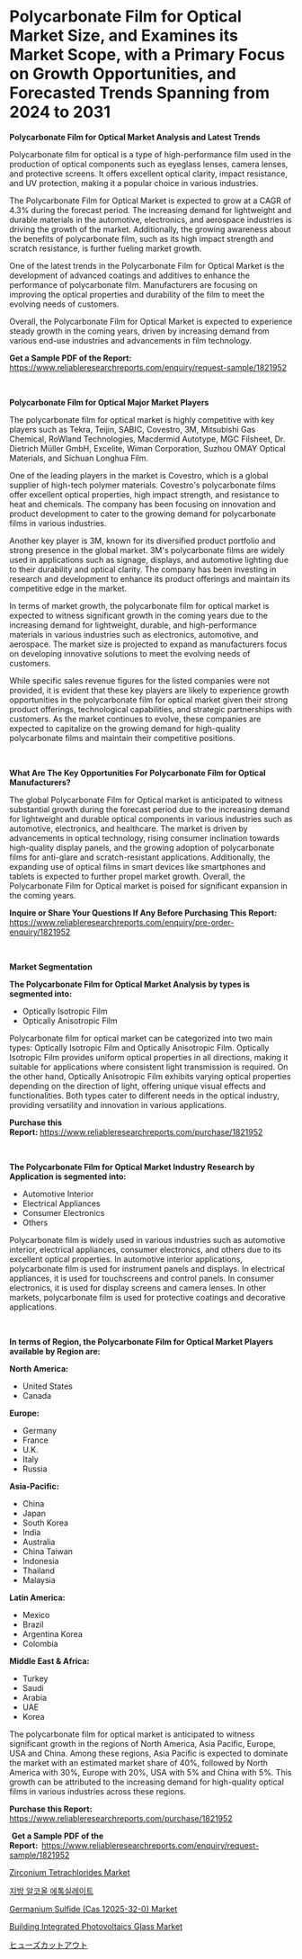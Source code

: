 <p><h1>Polycarbonate Film for Optical Market Size, and Examines its Market Scope, with a Primary Focus on Growth Opportunities, and Forecasted Trends Spanning from 2024 to 2031</h1></p><p><strong>Polycarbonate Film for Optical Market Analysis and Latest Trends</strong></p>
<p><p>Polycarbonate film for optical is a type of high-performance film used in the production of optical components such as eyeglass lenses, camera lenses, and protective screens. It offers excellent optical clarity, impact resistance, and UV protection, making it a popular choice in various industries.</p><p>The Polycarbonate Film for Optical Market is expected to grow at a CAGR of 4.3% during the forecast period. The increasing demand for lightweight and durable materials in the automotive, electronics, and aerospace industries is driving the growth of the market. Additionally, the growing awareness about the benefits of polycarbonate film, such as its high impact strength and scratch resistance, is further fueling market growth.</p><p>One of the latest trends in the Polycarbonate Film for Optical Market is the development of advanced coatings and additives to enhance the performance of polycarbonate film. Manufacturers are focusing on improving the optical properties and durability of the film to meet the evolving needs of customers.</p><p>Overall, the Polycarbonate Film for Optical Market is expected to experience steady growth in the coming years, driven by increasing demand from various end-use industries and advancements in film technology.</p></p>
<p><strong>Get a Sample PDF of the Report:&nbsp;</strong> <a href="https://www.reliableresearchreports.com/enquiry/request-sample/1821952">https://www.reliableresearchreports.com/enquiry/request-sample/1821952</a></p>
<p>&nbsp;</p>
<p><strong>Polycarbonate Film for Optical Major Market Players</strong></p>
<p><p>The polycarbonate film for optical market is highly competitive with key players such as Tekra, Teijin, SABIC, Covestro, 3M, Mitsubishi Gas Chemical, RoWland Technologies, Macdermid Autotype, MGC Filsheet, Dr. Dietrich Müller GmbH, Excelite, Wiman Corporation, Suzhou OMAY Optical Materials, and Sichuan Longhua Film.</p><p>One of the leading players in the market is Covestro, which is a global supplier of high-tech polymer materials. Covestro's polycarbonate films offer excellent optical properties, high impact strength, and resistance to heat and chemicals. The company has been focusing on innovation and product development to cater to the growing demand for polycarbonate films in various industries.</p><p>Another key player is 3M, known for its diversified product portfolio and strong presence in the global market. 3M's polycarbonate films are widely used in applications such as signage, displays, and automotive lighting due to their durability and optical clarity. The company has been investing in research and development to enhance its product offerings and maintain its competitive edge in the market.</p><p>In terms of market growth, the polycarbonate film for optical market is expected to witness significant growth in the coming years due to the increasing demand for lightweight, durable, and high-performance materials in various industries such as electronics, automotive, and aerospace. The market size is projected to expand as manufacturers focus on developing innovative solutions to meet the evolving needs of customers.</p><p>While specific sales revenue figures for the listed companies were not provided, it is evident that these key players are likely to experience growth opportunities in the polycarbonate film for optical market given their strong product offerings, technological capabilities, and strategic partnerships with customers. As the market continues to evolve, these companies are expected to capitalize on the growing demand for high-quality polycarbonate films and maintain their competitive positions.</p></p>
<p>&nbsp;</p>
<p><strong>What Are The Key Opportunities For Polycarbonate Film for Optical Manufacturers?</strong></p>
<p><p>The global Polycarbonate Film for Optical market is anticipated to witness substantial growth during the forecast period due to the increasing demand for lightweight and durable optical components in various industries such as automotive, electronics, and healthcare. The market is driven by advancements in optical technology, rising consumer inclination towards high-quality display panels, and the growing adoption of polycarbonate films for anti-glare and scratch-resistant applications. Additionally, the expanding use of optical films in smart devices like smartphones and tablets is expected to further propel market growth. Overall, the Polycarbonate Film for Optical market is poised for significant expansion in the coming years.</p></p>
<p><strong>Inquire or Share Your Questions If Any Before Purchasing This Report:</strong> <a href="https://www.reliableresearchreports.com/enquiry/pre-order-enquiry/1821952">https://www.reliableresearchreports.com/enquiry/pre-order-enquiry/1821952</a></p>
<p>&nbsp;</p>
<p><strong>Market Segmentation</strong></p>
<p><strong>The Polycarbonate Film for Optical Market Analysis by types is segmented into:</strong></p>
<p><ul><li>Optically Isotropic Film</li><li>Optically Anisotropic Film</li></ul></p>
<p><p>Polycarbonate film for optical market can be categorized into two main types: Optically Isotropic Film and Optically Anisotropic Film. Optically Isotropic Film provides uniform optical properties in all directions, making it suitable for applications where consistent light transmission is required. On the other hand, Optically Anisotropic Film exhibits varying optical properties depending on the direction of light, offering unique visual effects and functionalities. Both types cater to different needs in the optical industry, providing versatility and innovation in various applications.</p></p>
<p><strong>Purchase this Report:&nbsp;</strong><a href="https://www.reliableresearchreports.com/purchase/1821952">https://www.reliableresearchreports.com/purchase/1821952</a></p>
<p>&nbsp;</p>
<p><strong>The Polycarbonate Film for Optical Market Industry Research by Application is segmented into:</strong></p>
<p><ul><li>Automotive Interior</li><li>Electrical Appliances</li><li>Consumer Electronics</li><li>Others</li></ul></p>
<p><p>Polycarbonate film is widely used in various industries such as automotive interior, electrical appliances, consumer electronics, and others due to its excellent optical properties. In automotive interior applications, polycarbonate film is used for instrument panels and displays. In electrical appliances, it is used for touchscreens and control panels. In consumer electronics, it is used for display screens and camera lenses. In other markets, polycarbonate film is used for protective coatings and decorative applications.</p></p>
<p>&nbsp;</p>
<p><strong>In terms of Region, the Polycarbonate Film for Optical Market Players available by Region are:</strong></p>
<p>
    <p> <strong> North America: </strong>
        <ul>
            <li>United States</li>
            <li>Canada</li>
        </ul>
        </p> 
    <p> <strong> Europe: </strong>
        <ul>
            <li>Germany</li>
            <li>France</li>
            <li>U.K.</li>
            <li>Italy</li>
            <li>Russia</li>
        </ul>
        </p> 
    <p> <strong> Asia-Pacific: </strong>
        <ul>
            <li>China</li>
            <li>Japan</li>
            <li>South Korea</li>
            <li>India</li>
            <li>Australia</li>
            <li>China Taiwan</li>
            <li>Indonesia</li>
            <li>Thailand</li>
            <li>Malaysia</li>
        </ul>
        </p> 
    <p> <strong> Latin America: </strong>
        <ul>
            <li>Mexico</li>
            <li>Brazil</li>
            <li>Argentina Korea</li>
            <li>Colombia</li>
        </ul>
        </p> 
    <p> <strong> Middle East & Africa: </strong>
        <ul>
            <li>Turkey</li>
            <li>Saudi</li>
            <li>Arabia</li>
            <li>UAE</li>
            <li>Korea</li>
        </ul>
    </p>
    </p>
<p><p>The polycarbonate film for optical market is anticipated to witness significant growth in the regions of North America, Asia Pacific, Europe, USA and China. Among these regions, Asia Pacific is expected to dominate the market with an estimated market share of 40%, followed by North America with 30%, Europe with 20%, USA with 5% and China with 5%. This growth can be attributed to the increasing demand for high-quality optical films in various industries across these regions.</p></p>
<p><strong>Purchase this Report: </strong><a href="https://www.reliableresearchreports.com/purchase/1821952">https://www.reliableresearchreports.com/purchase/1821952</a></p>
<p>&nbsp;<strong>Get a Sample PDF of the Report:&nbsp;&nbsp;</strong><a href="https://www.reliableresearchreports.com/enquiry/request-sample/1821952">https://www.reliableresearchreports.com/enquiry/request-sample/1821952</a></p>
<p><strong></strong></p>
<p><p><a href="https://issuu.com/reportprime-2/docs/zirconium-tetrachlorides-market-size-2030.pptx">Zirconium Tetrachlorides Market</a></p><p><a href="https://github.com/vsckjg50460/Market-Research-Report-List-1/blob/main/7317993679.md">지방 알코올 에톡실레이트</a></p><p><a href="https://issuu.com/reportprime-2/docs/germanium-sulfide-cas-12025-32-0-market-size-2030.">Germanium Sulfide (Cas 12025-32-0) Market</a></p><p><a href="https://github.com/abdelrhmankishk22/Market-Research-Report-List-3/blob/main/building-integrated-photovoltaics-glass-market.md">Building Integrated Photovoltaics Glass Market</a></p><p><a href="https://github.com/lrlmopnhwd79300/Market-Research-Report-List-1/blob/main/5795994987.md">ヒューズカットアウト</a></p></p>